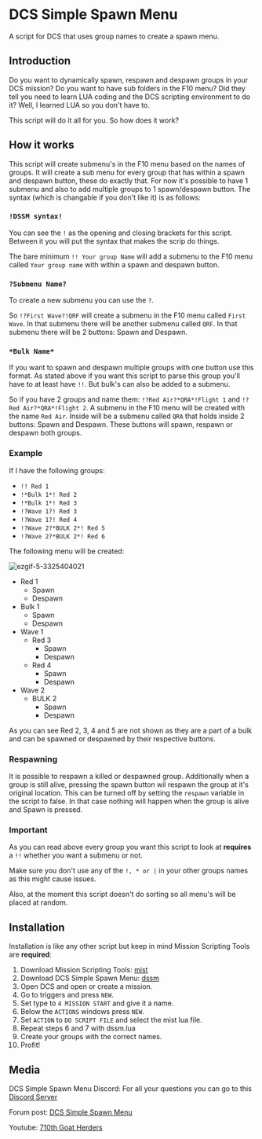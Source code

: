# DCS Simple Spawn Menu
A script for DCS that uses group names to create a spawn menu.

## Introduction
Do you want to dynamically spawn, respawn and despawn groups in your DCS mission? Do you want to have sub folders in the F10 menu? Did they tell you need to learn LUA coding and the DCS scripting environment to do it? Well, I learned LUA so you don't have to.

This script will do it all for you. So how does it work?

## How it works
This script will create submenu's in the F10 menu based on the names of groups. It will create a sub menu for every group that has within a spawn and despawn button, these do exactly that. For now it's possible to have 1 submenu and also to add multiple groups to 1 spawn/despawn button. The syntax (which is changable if you don't like it) is as follows:

### ```!DSSM syntax!```
You can see the ```!``` as the opening and closing brackets for this script. Between it you will put the syntax that makes the scrip do things. 

The bare minimum ```!! Your group Name``` will add a submenu to the F10 menu called ```Your group name``` with within a spawn and despawn button.

### ```?Submenu Name?```
To create a new submenu you can use the ```?```. 

So ```!?First Wave?!QRF``` will create a submenu in the F10 menu called ```First Wave```. In that submenu there will be another submenu called ```QRF```. In that submenu there will be 2 buttons: Spawn and Despawn.


### ```*Bulk Name*```
If you want to spawn and despawn multiple groups with one button use this format. As stated above if you want this script to parse this group you'll have to at least have ```!!```. But bulk's can also be added to a submenu. 

So if you have 2 groups and name them: ```!?Red Air?*QRA*!Flight 1``` and ```!?Red Air?*QRA*!Flight 2```. A submenu in the F10 menu will be created with the name ```Red Air```. Inside will be a submenu called ```QRA``` that holds inside 2 buttons: Spawn and Despawn. These buttons will spawn, respawn or despawn both groups.

### Example
If I have the following groups:

- ```!! Red 1```
- ```!*Bulk 1*! Red 2```
- ```!*Bulk 1*! Red 3```
- ```!?Wave 1?! Red 3```
- ```!?Wave 1?! Red 4```
- ```!?Wave 2?*BULK 2*! Red 5```
- ```!?Wave 2?*BULK 2*! Red 6```

The following menu will be created:

![ezgif-5-3325404021](https://user-images.githubusercontent.com/7512733/148083674-40139be1-c814-4a63-8523-720268d3885f.gif)

- Red 1
  - Spawn
  - Despawn
- Bulk 1
  - Spawn
  - Despawn
- Wave 1
  - Red 3
    - Spawn 
    - Despawn
  - Red 4
    - Spawn 
    - Despawn
- Wave 2
  - BULK 2
    - Spawn
    - Despawn

As you can see Red 2, 3, 4 and 5 are not shown as they are a part of a bulk and can be spawned or despawned by their respective buttons.

### Respawning
It is possible to respawn a killed or despawned group. Additionally when a group is still alive, pressing the spawn button wil respawn the group at it's original location. This can be turned off by setting the ```respawn``` variable in the script to false. In that case nothing will happen when the group is alive and Spawn is pressed.

### Important
As you can read above every group you want this script to look at **requires** a ```!!``` whether you want a submenu or not.

Make sure you don't use any of the ```!, * or |``` in your other groups names as this might cause issues.

Also, at the moment this script doesn't do sorting so all menu's will be placed at random.

## Installation
Installation is like any other script but keep in mind Mission Scripting Tools are **required**:

1. Download Mission Scripting Tools: [mist](https://github.com/mrSkortch/MissionScriptingTools/releases)
2. Download DCS Simple Spawn Menu: [dssm](https://github.com/Markoudstaal/DCS-Simple-Spawn-Menu/releases)
3. Open DCS and open or create a mission.
4. Go to triggers and press ```NEW```.
5. Set type to ```4 MISSION START``` and give it a name.
6. Below the ```ACTIONS``` windows press ```NEW```.
7. Set ```ACTION``` to ```DO SCRIPT FILE``` and select the mist lua file.
8. Repeat steps 6 and 7 with dssm.lua
9. Create your groups with the correct names.
10. Profit!

## Media
DCS Simple Spawn Menu Discord: For all your questions you can go to this [Discord Server](https://discord.gg/8VbKnKvN5r)

Forum post: [DCS Simple Spawn Menu](https://forums.eagle.ru/topic/290315-dcs-simple-spawn-menu-create-an-f10-spawn-despawn-and-respawn-menu-without-coding/)

Youtube: [710th Goat Herders](https://www.youtube.com/channel/UCn-TZnAaI9qzF97O1_wiNyA)



